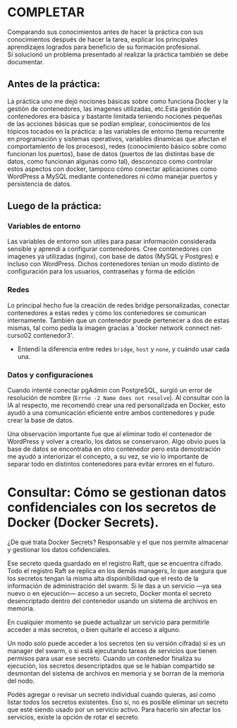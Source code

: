 # COMPLETAR  
Comparando sus conocimientos antes de hacer la práctica con sus conocimientos después de hacer la tarea, explicar los principales aprendizajes logrados para beneficio de su formación profesional.  
Si solucionó un problema presentado al realizar la práctica también se debe documentar.

## Antes de la práctica: 
La práctica uno me dejó nociones básicas sobre como funciona Docker y la gestión de contenedores, las imagenes utilizadas, etc.Esta gestión de contenedores era básica y bastante limitada teniendo nociones pequeñas de las acciones básicas que se podían emplear, conocimientos de los tópicos tocados en la práctica: a las variables de entorno (tema recurrente en programación y sistemas operativos, variables dinamicas que afectan el comportamiento de los procesos), redes (conocimiento básico sobre como funcionan los puertos), base de datos (puertos de las distintas base de datos, como funcionan algunas como tal), desconozco como controlar estos aspectos con docker, tampoco cómo conectar aplicaciones como WordPress a MySQL mediante contenedores ni cómo manejar puertos y persistencia de datos.

## Luego de la práctica:

### Variables de entorno
Las variables de entorno son utiles para pasar información considerada sensible y aprendí a configurar contenedores. Cree contenedores con imagenes ya utilizadas (nginx), con base de datos (MySQL y Postgres) e incluso con WordPress. Dichos contenedores tenían un modo distinto de configuración para los usuarios, contraseñas y forma de edición

### Redes
   Lo principal hecho fue la creación de redes bridge personalizadas, conectar contenedores a estas redes y cómo los contenedores se comunican internamente. También que un contenedor puede pertenecer a dos de estas mismas, tal como pedía la imagen gracias a 'docker network connect net-curso02 contenedor3'. 
   * Entendí la diferencia entre redes `bridge`, `host` y `none`, y cuándo usar cada una.

### Datos y configuraciones
 Cuando intenté conectar pgAdmin con PostgreSQL, surgió un error de resolución de nombre (`Errno -2 Name does not resolve`). Al consultar con la IA al respecto, me recomendó crear una red personalizada en Docker, esto ayudó a una comunicación eficiente entre ambos contenedores y pude crear la base de datos. 

 Una observación importante fue que al eliminar todo el contenedor de WordPress y volver a crearlo, los datos se conservaron. Algo obvio pues la base de datos se encontraba en otro contenedor pero esta demostración me ayudó a interiorizar el concepto, a su vez, se vio lo importante de separar todo en distintos contenedores para evitar errores en el futuro. 


# Consultar: Cómo se gestionan datos confidenciales con los secretos de Docker (Docker Secrets).

¿De qué trata Docker Secrets? Responsable y el que nos permite almacenar y gestionar los datos cofidenciales. 

 Ese secreto queda guardado en el registro Raft, que se encuentra cifrado. Todo el registro Raft se replica en los demás managers, lo que asegura que los secretos tengan la misma alta disponibilidad que el resto de la información de administración del swarm. Si le das a un servicio —ya sea nuevo o en ejecución— acceso a un secreto, Docker monta el secreto desencriptado dentro del contenedor usando un sistema de archivos en memoria. 

En cualquier momento se puede actualizar un servicio para permitirle acceder a más secretos, o bien quitarle el acceso a alguno.

Un nodo solo puede acceder a los secretos (en su versión cifrada) si es un manager del swarm, o si está ejecutando tareas de servicios que tienen permisos para usar ese secreto. Cuando un contenedor finaliza su ejecución, los secretos desencriptados que se le habían compartido se desmontan del sistema de archivos en memoria y se borran de la memoria del nodo.

Podés agregar o revisar un secreto individual cuando quieras, así como listar todos los secretos existentes. Eso sí, no es posible eliminar un secreto que esté siendo usado por un servicio activo. Para hacerlo sin afectar los servicios, existe la opción de rotar el secreto.